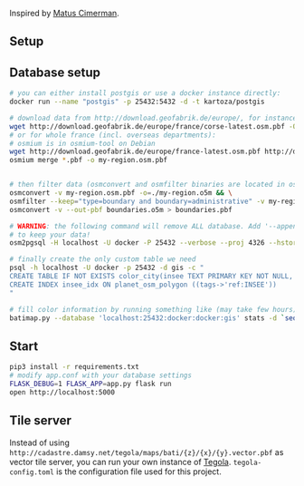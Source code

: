 Inspired by [Matus Cimerman](https://github.com/cimox/python-leaflet-gis).

## Setup

## Database setup

```sh
# you can either install postgis or use a docker instance directly:
docker run --name "postgis" -p 25432:5432 -d -t kartoza/postgis

# download data from http://download.geofabrik.de/europe/, for instance:
wget http://download.geofabrik.de/europe/france/corse-latest.osm.pbf -O my-region.osm.pbf
# or for whole france (incl. overseas departments):
# osmium is in osmium-tool on Debian
wget http://download.geofabrik.de/europe/france-latest.osm.pbf http://download.geofabrik.de/europe/france/{guadeloupe,guyane,martinique,mayotte,reunion}-latest.osm.pbf
osmium merge *.pbf -o my-region.osm.pbf


# then filter data (osmconvert and osmfilter binaries are located in osmctools on Debian)
osmconvert -v my-region.osm.pbf -o=./my-region.o5m && \
osmfilter --keep="type=boundary and boundary=administrative" -v my-region.o5m -o=boundaries.o5m && \
osmconvert -v --out-pbf boundaries.o5m > boundaries.pbf

# WARNING: the following command will remove ALL database. Add '--append --slime' parameters if you wish
# to keep your data!
osm2pgsql -H localhost -U docker -P 25432 --verbose --proj 4326 --hstore-all -W --database gis boundaries.pbf

# finally create the only custom table we need
psql -h localhost -U docker -p 25432 -d gis -c "
CREATE TABLE IF NOT EXISTS color_city(insee TEXT PRIMARY KEY NOT NULL, department CHAR(3) NOT NULL, color CHAR(20), last_update TIMESTAMP, last_author TEXT);
CREATE INDEX insee_idx ON planet_osm_polygon ((tags->'ref:INSEE'))
"

# fill color information by running something like (may take few hours)
batimap.py --database 'localhost:25432:docker:docker:gis' stats -d `seq 1 1 19` 2A 2B `seq 21 1 95` `seq 971 1 976`
```

## Start

```sh
pip3 install -r requirements.txt
# modify app.conf with your database settings
FLASK_DEBUG=1 FLASK_APP=app.py flask run
open http://localhost:5000
```

## Tile server

Instead of using `http://cadastre.damsy.net/tegola/maps/bati/{z}/{x}/{y}.vector.pbf`
as vector tile server, you can run your own instance of [Tegola](https://http://tegola.io/).
`tegola-config.toml` is the configuration file used for this project.
